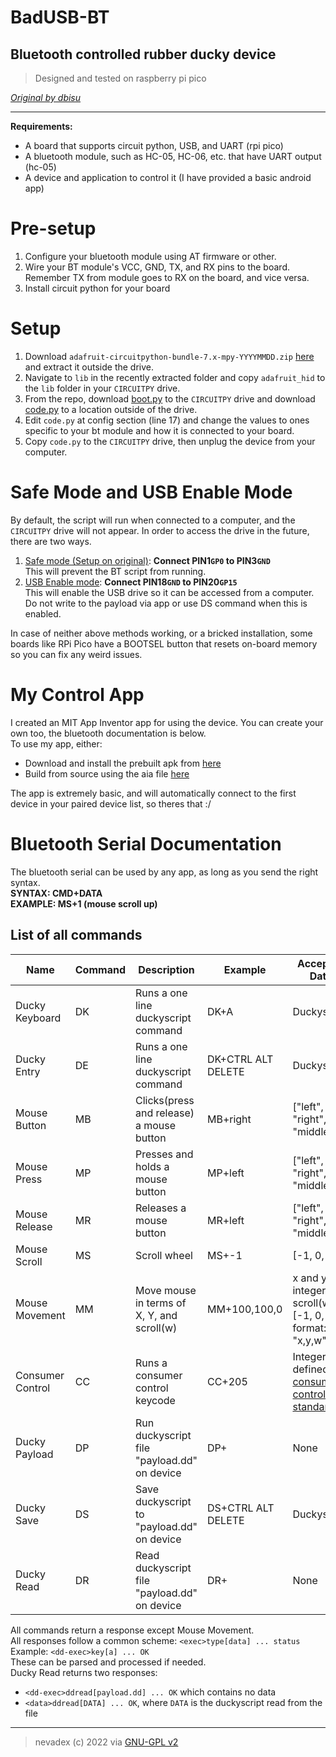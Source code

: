 # BadUSB-BT
## Bluetooth controlled rubber ducky device
> Designed and tested on raspberry pi pico

[*Original by dbisu*](https://github.com/dbisu/pico-ducky/)

---
**Requirements:**
- A board that supports circuit python, USB, and UART (rpi pico)
- A bluetooth module, such as HC-05, HC-06, etc. that have UART output (hc-05)
- A device and application to control it (I have provided a basic android app)

# Pre-setup
1. Configure your bluetooth module using AT firmware or other.  
2. Wire your BT module's VCC, GND, TX, and RX pins to the board. Remember TX from module goes to RX on the board, and vice versa.  
3. Install circuit python for your board  

# Setup
1. Download `adafruit-circuitpython-bundle-7.x-mpy-YYYYMMDD.zip` [here](https://github.com/adafruit/Adafruit_CircuitPython_Bundle/releases/latest) and extract it outside the drive.
2. Navigate to `lib` in the recently extracted folder and copy `adafruit_hid` to the `lib` folder in your `CIRCUITPY` drive.
3. From the repo, download [boot.py](https://github.com/nevadex/badusb-bt/blob/main/boot.py) to the `CIRCUITPY` drive and download [code.py](https://github.com/nevadex/badusb-bt/blob/main/code.py) to a location outside of the drive.
4. Edit `code.py` at config section (line 17) and change the values to ones specific to your bt module and how it is connected to your board.
5. Copy `code.py` to the `CIRCUITPY` drive, then unplug the device from your computer.

# Safe Mode and USB Enable Mode  
By default, the script will run when connected to a computer, and the `CIRCUITPY` drive will not appear. In order to access the drive in the future, there are two ways.
1. [Safe mode (Setup on original)](https://github.com/dbisu/pico-ducky/#setup-mode): **Connect PIN1`GP0` to PIN3`GND`**<br>This will prevent the BT script from running.
2. [USB Enable mode](https://github.com/dbisu/pico-ducky/#usb-enabledisable-mode): **Connect PIN18`GND` to PIN20`GP15`**<br>This will enable the USB drive so it can be accessed from a computer. Do not write to the payload via app or use DS command when this is enabled.

In case of neither above methods working, or a bricked installation, some boards like RPi Pico have a BOOTSEL button that resets on-board memory so you can fix any weird issues.

# My Control App  
I created an MIT App Inventor app for using the device. You can create your own too, the bluetooth documentation is below.  
To use my app, either:
- Download and install the prebuilt apk from [here](https://github.com/nevadex/badusb-bt/blob/main/badusb_btc.apk)
- Build from source using the aia file [here](https://github.com/nevadex/badusb-bt/blob/main/badusb_btcv2_android.aia)

The app is extremely basic, and will automatically connect to the first device in your paired device list, so theres that :/

# Bluetooth Serial Documentation  
The bluetooth serial can be used by any app, as long as you send the right syntax.  
**SYNTAX: CMD+DATA  
EXAMPLE: MS+1 (mouse scroll up)**  
## List of all commands  

| Name             | Command | Description                                  | Example            | Accepted Data                                                                                                   |
|------------------|---------|----------------------------------------------|--------------------|-----------------------------------------------------------------------------------------------------------------|
| Ducky Keyboard   | DK      | Runs a one line duckyscript command          | DK+A               | Duckyscript                                                                                                     |
| Ducky Entry      | DE      | Runs a one line duckyscript command          | DK+CTRL ALT DELETE | Duckyscript                                                                                                     |
| Mouse Button     | MB      | Clicks(press and release) a mouse button     | MB+right           | ["left", "right", "middle"]                                                                                     |
| Mouse Press      | MP      | Presses and holds a mouse button             | MP+left            | ["left", "right", "middle"]                                                                                     |
| Mouse Release    | MR      | Releases a mouse button                      | MR+left            | ["left", "right", "middle"]                                                                                     |
| Mouse Scroll     | MS      | Scroll wheel                                 | MS+-1              | [-1, 0, 1]                                                                                                      |
| Mouse Movement   | MM      | Move mouse in terms of X, Y, and scroll(w)   | MM+100,100,0       | x and y: integer<br>scroll(w): [-1, 0, 1]<br>format: "x,y,w"                                                    |
| Consumer Control | CC      | Runs a consumer control keycode              | CC+205             | Integer defined in [consumer control standards](https://www.usb.org/sites/default/files/hut1_21_0.pdf#page=118) |
| Ducky Payload    | DP      | Run duckyscript file "payload.dd" on device  | DP+                | None                                                                                                            |
| Ducky Save       | DS      | Save duckyscript to "payload.dd" on device   | DS+CTRL ALT DELETE | Duckyscript                                                                                                     |
| Ducky Read       | DR      | Read duckyscript file "payload.dd" on device | DR+                | None                                                                                                            |

All commands return a response except Mouse Movement.  
All responses follow a common scheme: `<exec>type[data] ... status`  
Example: `<dd-exec>key[a] ... OK`  
These can be parsed and processed if needed.  
Ducky Read returns two responses:
- `<dd-exec>ddread[payload.dd] ... OK` which contains no data
- `<data>ddread[DATA] ... OK`, where `DATA` is the duckyscript read from the file

---

> nevadex (c) 2022 via [GNU-GPL v2](https://github.com/nevadex/badusb-bt/blob/main/LICENSE)
